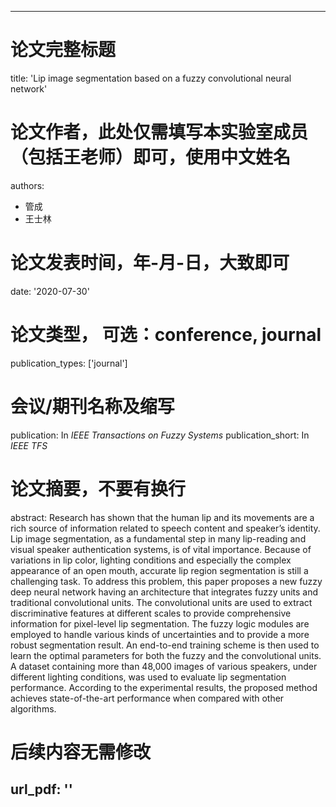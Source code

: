 ---

# 论文完整标题

title: 'Lip image segmentation based on a fuzzy convolutional neural network'

# 论文作者，此处仅需填写本实验室成员（包括王老师）即可，使用中文姓名

authors:
- 管成
- 王士林

# 论文发表时间，年-月-日，大致即可

date: '2020-07-30'

# 论文类型， 可选：conference, journal

publication_types: ['journal']

# 会议/期刊名称及缩写

publication: In *IEEE Transactions on Fuzzy Systems*
publication_short: In *IEEE TFS*

# 论文摘要，不要有换行

abstract: Research has shown that the human lip and its movements are a rich source of information related to speech content and speaker’s identity. Lip image segmentation, as a fundamental step in many lip-reading and visual speaker authentication systems, is of vital importance. Because of variations in lip color, lighting conditions and especially the complex appearance of an open mouth, accurate lip region segmentation is still a challenging task. To address this problem, this paper proposes a new fuzzy deep neural network having an architecture that integrates fuzzy units and traditional convolutional units. The convolutional units are used to extract discriminative features at different scales to provide comprehensive information for pixel-level lip segmentation. The fuzzy logic modules are employed to handle various kinds of uncertainties and to provide a more robust segmentation result. An end-to-end training scheme is then used to learn the optimal parameters for both the fuzzy and the convolutional units. A dataset containing more than 48,000 images of various speakers, under different lighting conditions, was used to evaluate lip segmentation performance. According to the experimental results, the proposed method achieves state-of-the-art performance when compared with other algorithms.

# 后续内容无需修改

url_pdf: ''
---